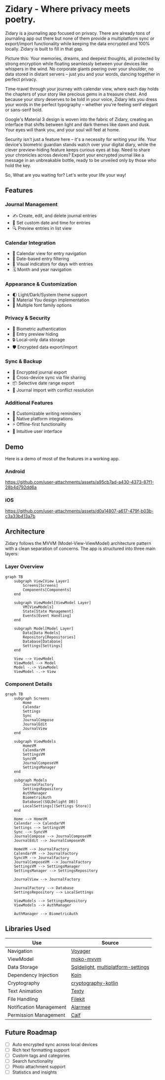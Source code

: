# Zidary - Where privacy meets poetry.

Zidary is a journaling app focused on privacy. There are already tons of journaling app out there but none of them provide a multiplatform sync or export/import functionality while keeping the data encrypted and 100% locally. Zidary is built to fill in that gap. 

Picture this: Your memories, dreams, and deepest thoughts, all protected by strong encryption while floating seamlessly between your devices like whispers in the wind. No corporate giants peering over your shoulder, no data stored in distant servers – just you and your words, dancing together in perfect privacy.

Time-travel through your journey with calendar view, where each day holds the chapters of your story like precious gems in a treasure chest. And because your story deserves to be told in your voice, Zidary lets you dress your words in the perfect typography – whether you're feeling serif elegant or sans-serif bold.

Google's Material 3 design is woven into the fabric of Zidary, creating an interface that shifts between light and dark themes like dawn and dusk. Your eyes will thank you, and your soul will feel at home.

Security isn't just a feature here – it's a necessity for writing your life. Your device's biometric guardian stands watch over your digital diary, while the clever preview-hiding feature keeps curious eyes at bay. Need to share your chronicles across devices? Export your encrypted journal like a message in an unbreakable bottle, ready to be unveiled only by those who hold the key.

So, What are you waiting for? Let's write your life your way!

## Features

### Journal Management
- ✍️ Create, edit, and delete journal entries
- 📅 Set custom date and time for entries
- 🔍 Preview entries in list view

### Calendar Integration
- 📆 Calendar view for entry navigation
- 🎯 Date-based entry filtering
- 📌 Visual indicators for days with entries
- 🗓️ Month and year navigation

### Appearance & Customization
- 🌓 Light/Dark/System theme support
- 🎨 Material You design implementation
- 📝 Multiple font family options

### Privacy & Security
- 🔐 Biometric authentication
- 👀 Entry preview hiding
- 🔒 Local-only data storage
- 🛡️ Encrypted data export/import

### Sync & Backup
- 💾 Encrypted journal export
- 📲 Cross-device sync via file sharing
- 📦 Selective date range export
- 🔄 Journal import with conflict resolution

### Additional Features
- 🔔 Customizable writing reminders
- 📱 Native platform integrations
- ⚡ Offline-first functionality
- 🎯 Intuitive user interface


## Demo

Here is a demo of most of the features in a working app.

### Android

https://github.com/user-attachments/assets/a95cb7ad-a430-4373-87f1-28b4d792dd6a

### iOS

https://github.com/user-attachments/assets/d0a14807-a617-479f-b03b-c3a33b413a7b

## Architecture

Zidary follows the MVVM (Model-View-ViewModel) architecture pattern with a clean separation of concerns. The app is structured into three main layers:

### Layer Overview
```mermaid
graph TB
    subgraph View[View Layer]
        Screens[Screens]
        Components[Components]
    end
    
    subgraph ViewModel[ViewModel Layer]
        VM[ViewModels]
        State[State Management]
        Events[Event Handling]
    end
    
    subgraph Model[Model Layer]
        Data[Data Models]
        Repository[Repositories]
        Database[Database]
        Settings[Settings]
    end
    
    View --> ViewModel
    ViewModel --> Model
    Model -.-> ViewModel
    ViewModel -.-> View
```

### Component Details
```mermaid
graph TB
    subgraph Screens
        Home
        Calendar
        Settings
        Sync
        JournalCompose
        JournalEdit
        JournalView
    end
    
    subgraph ViewModels
        HomeVM
        CalendarVM
        SettingsVM
        SyncVM
        JournalComposeVM
        SettingsManager
    end
    
    subgraph Models
        JournalFactory
        SettingsRepository
        AuthManager
        BiometricAuth
        Database[(SQLDelight DB)]
        LocalSettings[(Settings Store)]
    end
    
    Home --> HomeVM
    Calendar --> CalendarVM
    Settings --> SettingsVM
    Sync --> SyncVM
    JournalCompose --> JournalComposeVM
    JournalEdit --> JournalComposeVM
    
    HomeVM --> JournalFactory
    CalendarVM --> JournalFactory
    SyncVM --> JournalFactory
    JournalComposeVM --> JournalFactory
    SettingsVM --> SettingsManager
    SettingsManager --> SettingsRepository

    JournalView --> JournalFactory
    
    JournalFactory --> Database
    SettingsRepository --> LocalSettings

    ViewModels --> SettingsRepository
    ViewModels --> AuthManager

    AuthManager --> BiometricAuth
```

## Libraries Used

| **Use**                 | **Source**                                                                                                                            |
|-------------------------|---------------------------------------------------------------------------------------------------------------------------------------|
| Navigation              | [Voyager](https://github.com/adrielcafe/voyager)                                                                                      |
| ViewModel               | [moko-mvvm](https://github.com/icerockdev/moko-mvvm)                                                                                  |
| Data Storage            | [Sqldelight](https://github.com/sqldelight/sqldelight), [multiplatform-settings](https://github.com/russhwolf/multiplatform-settings) |
| Dependency Injection    | [Koin](https://github.com/InsertKoinIO/koin)                                                                                          |
| Cryptography            | [cryptography-kotlin](https://github.com/whyoleg/cryptography-kotlin)                                                                 |
| Text Animation          | [Texty](https://github.com/ArjunJadeja/texty)                                                                                         |
| File Handling           | [Filekit](https://github.com/vinceglb/FileKit)                                                                                        |
| Notification Management | [Alarmee](https://github.com/Tweener/alarmee)                                                                                         |
| Permission Management   | [Calf](https://github.com/MohamedRejeb/Calf)                                                                                          |

## Future Roadmap

- [ ] Auto encrypted sync across local devices 
- [ ] Rich text formatting support
- [ ] Custom tags and categories
- [ ] Search functionality
- [ ] Photo attachment support
- [ ] Statistics and insights
